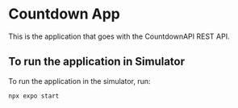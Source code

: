 # Countdown App
This is the application that goes with the CountdownAPI REST API. 

## To run the application in Simulator
To run the application in the simulator, run:

```
npx expo start
```